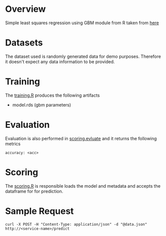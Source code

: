 
# Overview
Simple least squares regression using GBM module from R taken from [here](https://github.com/gbm-developers/gbm/blob/master/demo/gaussian.R)

# Datasets
The dataset used is randomly generated data for demo purposes. Therefore it doesn't expect any data information to be provided.

# Training
The [training.R](model_modules/training.R) produces the following artifacts

- model.rds     (gbm parameters)

# Evaluation
Evaluation is also performed in [scoring.evluate](model_modules/scoring.R) and it returns the following metrics

    accuracy: <acc>

# Scoring 
The [scoring.R](model_modules/scoring.R) is responsible loads the model and metadata and accepts the dataframe for
for prediction. 

# Sample Request

    curl -X POST -H "Content-Type: application/json" -d "@data.json" http://<service-name>/predict
